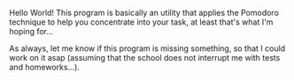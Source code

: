 Hello World!
This program is basically an utility that applies the Pomodoro technique to help you concentrate into your task, at least that's what I'm hoping for...

As always, let me know if this program is missing something, so that I could work on it asap (assuming that the school does not interrupt me with tests and homeworks...).
